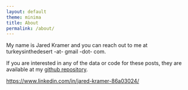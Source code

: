 ```yaml
---
layout: default
theme: minima
title: About
permalink: /about/
---
```


My name is Jared Kramer and you can reach out to me at turkeysinthedesert -at- gmail -dot- com.

If you are interested in any of the data or code for these posts, they are available at my [github repository](https://github.com/jgkramer/hummingbird/).

https://www.linkedin.com/in/jared-kramer-86a03024/


